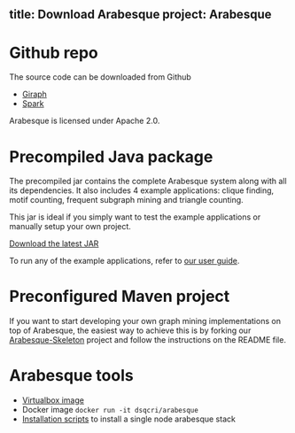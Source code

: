 title: Download Arabesque
project: Arabesque
---

# Github repo

The source code can be downloaded from Github
* [Giraph](http://github/qcri/arabesque.io)
* [Spark](https://github.com/qcri/Arabesque-Spark.git)

Arabesque is licensed under Apache 2.0.

# Precompiled Java package

The precompiled jar contains the complete Arabesque system along with all its dependencies. It also includes 4 example applications:
clique finding, motif counting, frequent subgraph mining and triangle counting.

This jar is ideal if you simply want to test the example applications or manually setup
your own project.

[Download the latest JAR](http://maven.alexjf.net/io/arabesque/arabesque/1.0-BETA/arabesque-1.0-BETA-jar-with-dependencies.jar)

To run any of the example applications, refer to [our user guide](user_guide.html#how-to-run-an-arabesque-job).

# Preconfigured Maven project

If you want to start developing your own graph mining implementations on top of Arabesque, the easiest way to achieve this is by forking our [Arabesque-Skeleton](https://github.com/Qatar-Computing-Research-Institute/Arabesque-Skeleton) project and follow the instructions on the README file.

# Arabesque tools

* [Virtualbox image](https://qbox.qcri.org/s/YoiOdpf9rw2BGzq)
* Docker image `docker run -it dsqcri/arabesque`
* [Installation scripts](https://qbox.qcri.org/s/KtATb9N7ArQ83aw) to install a single node arabesque stack
